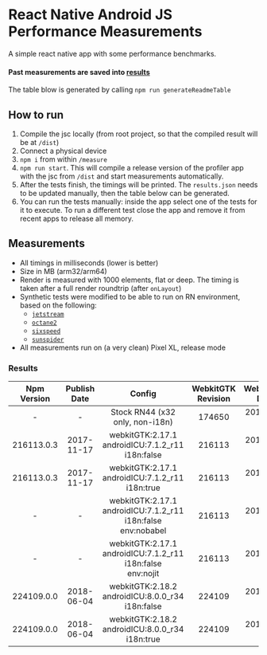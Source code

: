 # React Native Android JS Performance Measurements

A simple react native app with some performance benchmarks.

#### Past measurements are saved into [results](/measure/results.json)
The table blow is generated by calling `npm run generateReadmeTable`


## How to run

1. Compile the jsc locally (from root project, so that the compiled result will be at `/dist`)
2. Connect a physical device
3. `npm i` from within `/measure`
4. `npm run start`. This will compile a release version of the profiler app with the jsc from `/dist` and start measurements automatically.
5. After the tests finish, the timings will be printed. The `results.json` needs to be updated manually, then the table below can be generated.
6. You can run the tests manually: inside the app select one of the tests for it to execute. To run a different test close the app and remove it from recent apps to release all memory.

## Measurements

- All timings in milliseconds (lower is better)
- Size in MB (arm32/arm64)
- Render is measured with 1000 elements, flat or deep. The timing is taken after a full render roundtrip (after `onLayout`)
- Synthetic tests were modified to be able to run on RN environment, based on the following:
  - [`jetstream`](http://browserbench.org/JetStream/)
  - [`octane2`](https://chromium.github.io/octane/)
  - [`sixspeed`](https://github.com/kpdecker/six-speed)
  - [`sunspider`](https://webkit.org/perf/sunspider/sunspider.html)
- All measurements run on (a very clean) Pixel XL, release mode

### Results

| Npm Version | Publish Date | Config | WebkitGTK Revision | WebkitGTK Date | TTI | SunSpider | Jetstream Hashmap | Octane2 | SixSpeed | Render Flat | Render Deep | Size |
| :---: | :---: | :---: | :---: | :---: | :---: | :---: | :---: | :---: | :---: | :---: | :---: | :---: |
| - | - | Stock RN44 (x32 only, non-i18n) | 174650 | 2014-10-13 | 579 | 519 | 4087 | 2545 | 1386 | 844 | 1162 | 2.7/- |
| 216113.0.3 | 2017-11-17 | webkitGTK:2.17.1<br/>androidICU:7.1.2_r11<br/>i18n:false<br/> | 216113 | 2017-05-03 | 557 | 448 | 3151 | 1938 | 426 | 893 | 1084 | 5.9/8.8 |
| 216113.0.3 | 2017-11-17 | webkitGTK:2.17.1<br/>androidICU:7.1.2_r11<br/>i18n:true<br/> | 216113 | 2017-05-03 | 561 | 459 | 3164 | 1970 | 431 | 878 | 1208 | 12/15 |
| - | - | webkitGTK:2.17.1<br/>androidICU:7.1.2_r11<br/>i18n:false<br/>env:nobabel<br/> | 216113 | 2017-05-03 | 560 | 480 | 3300 | 1850 | 410 | 900 | 1350 | 5.9/8.8 |
| - | - | webkitGTK:2.17.1<br/>androidICU:7.1.2_r11<br/>i18n:false<br/>env:nojit<br/> | 216113 | 2017-05-03 | 563 | 1045 | 9164 | 3856 | 574 | 900 | 1165 | 5.9/8.8 |
| 224109.0.0 | 2018-06-04 | webkitGTK:2.18.2<br/>androidICU:8.0.0_r34<br/>i18n:false<br/> | 224109 | 2017-10-27 | 575 | 461 | 3148 | 1884 | 423 | 899 | 1182 | 6.1/9.3 |
| 224109.0.0 | 2018-06-04 | webkitGTK:2.18.2<br/>androidICU:8.0.0_r34<br/>i18n:true<br/> | 224109 | 2017-10-27 | 598 | 462 | 3115 | 1885 | 415 | 911 | 1094 | 13/16 |


